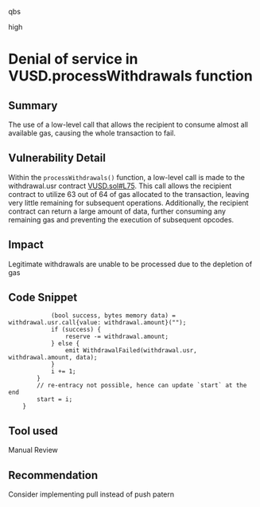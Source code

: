 qbs

high

# Denial of service in VUSD.processWithdrawals function

## Summary
The use of a low-level call that allows the recipient to consume almost all available gas, causing the whole transaction to fail.

## Vulnerability Detail
Within the `processWithdrawals()` function, a low-level call is made to the withdrawal.usr contract [VUSD.sol#L75](https://github.com/sherlock-audit/2023-04-hubble-exchange/blob/main/hubble-protocol/contracts/VUSD.sol#L75). This call allows the recipient contract to utilize 63 out of 64 of gas allocated to the transaction, leaving very little remaining for subsequent operations. Additionally, the recipient contract can return a large amount of data, further consuming any remaining gas and preventing the execution of subsequent opcodes.

## Impact
Legitimate withdrawals are unable to be processed due to the depletion of gas

## Code Snippet
```solidity 
            (bool success, bytes memory data) = withdrawal.usr.call{value: withdrawal.amount}("");
            if (success) {
                reserve -= withdrawal.amount;
            } else {
                emit WithdrawalFailed(withdrawal.usr, withdrawal.amount, data);
            }
            i += 1;
        }
        // re-entracy not possible, hence can update `start` at the end
        start = i;
    }
   ```
## Tool used

Manual Review

## Recommendation
Consider implementing pull instead of push patern